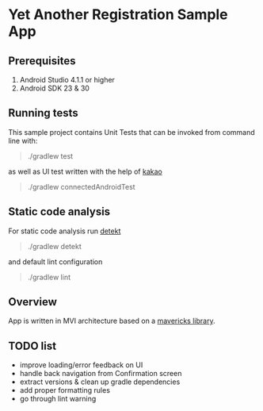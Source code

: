 # Yet Another Registration Sample App

## Prerequisites

1. Android Studio 4.1.1 or higher
1. Android SDK 23 & 30

## Running tests

This sample project contains Unit Tests that can be invoked from command
line with:
>./gradlew test

as well as UI test written with the help of [kakao](https://github.com/agoda-com/Kakao)
>./gradlew connectedAndroidTest

## Static code analysis
For static code analysis run [detekt](https://github.com/detekt/detekt)
>./gradlew detekt

and default lint configuration
>./gradlew lint

## Overview
App is written in MVI architecture based on a [mavericks library](https://github.com/airbnb/mavericks).

## TODO list
* improve loading/error feedback on UI
* handle back navigation from Confirmation screen
* extract versions & clean up gradle dependencies
* add proper formatting rules
* go through lint warning

